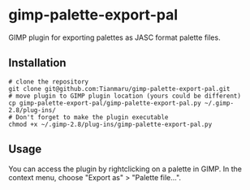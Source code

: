 # gimp-palette-export-pal
GIMP plugin for exporting palettes as JASC format palette files.

## Installation
```
# clone the repository
git clone git@github.com:Tianmaru/gimp-palette-export-pal.git
# move plugin to GIMP plugin location (yours could be different)
cp gimp-palette-export-pal/gimp-palette-export-pal.py ~/.gimp-2.8/plug-ins/
# Don't forget to make the plugin executable
chmod +x ~/.gimp-2.8/plug-ins/gimp-palette-export-pal.py
```

## Usage
You can access the plugin by rightclicking on a palette in GIMP. In the context menu, choose "Export as" > "Palette file...".
